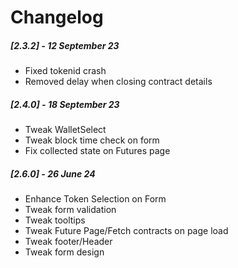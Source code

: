 # Changelog

##### [2.3.2] - 12 September 23

- Fixed tokenid crash
- Removed delay when closing contract details

##### [2.4.0] - 18 September 23

- Tweak WalletSelect
- Tweak block time check on form
- Fix collected state on Futures page

##### [2.6.0] - 26 June 24

- Enhance Token Selection on Form
- Tweak form validation
- Tweak tooltips
- Tweak Future Page/Fetch contracts on page load
- Tweak footer/Header
- Tweak form design